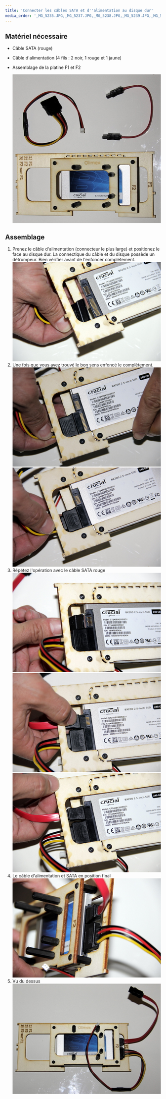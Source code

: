 ```yaml
---
title: 'Connecter les câbles SATA et d''alimentation au disque dur'
media_order: '_MG_5235.JPG,_MG_5237.JPG,_MG_5238.JPG,_MG_5239.JPG,_MG_5240.JPG,_MG_5241.JPG,_MG_5242.JPG,_MG_5243.JPG,_MG_5244.JPG,P1080944.JPG,P1080945.JPG'
---
```


## Matériel nécessaire

* Câble SATA \(rouge\)
* Câble d'alimentation \(4 fils : 2 noir, 1 rouge et 1 jaune\)
* Assemblage de la platine F1 et F2

	![](_MG_5235.JPG)

## Assemblage

1. Prenez le câble d'alimentation \(connecteur le plus large\) et positionez le face au disque dur. La connectique du câble et du disque possède un détrompeur. Bien vérifier avant de l'enfoncer complétement.
	![](_MG_5237.JPG)	
2. Une fois que vous avez trouvé le bon sens enfoncé le complètement.
	![](_MG_5238.JPG)
	![](_MG_5239.JPG)
3. Répétez l'opération avec le câble SATA rouge
	![](_MG_5240.JPG)
	![](_MG_5241.JPG)
	![](_MG_5242.JPG)
4. Le câble d'alimentation et SATA en position final
	![](_MG_5243.JPG)
5. Vu du dessus
	![](_MG_5244.JPG)




